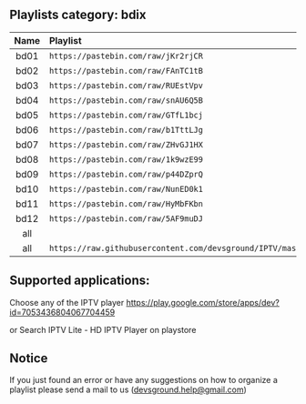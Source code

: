 ## Playlists category: bdix

| Name          | Playlist                               | Short
| :-----------: | :-------                               | :-------
|   bd01        | `https://pastebin.com/raw/jKr2rjCR`    | `https://bit.ly/bdixbd01`
|   bd02        | `https://pastebin.com/raw/FAnTC1tB`    | `https://bit.ly/bdixbd02`
|   bd03        | `https://pastebin.com/raw/RUEstVpv`    | `https://bit.ly/bdixbd03`
|   bd04        | `https://pastebin.com/raw/snAU6Q5B`    | `https://bit.ly/bdixbd04`
|   bd05        | `https://pastebin.com/raw/GTfL1bcj`    | `https://bit.ly/bdixbd05`
|   bd06        | `https://pastebin.com/raw/b1TttLJg`    | `https://bit.ly/bdixbd06`
|   bd07        | `https://pastebin.com/raw/ZHvGJ1HX`    | `https://bit.ly/bdixbd07`
|   bd08        | `https://pastebin.com/raw/1k9wzE99`    | `https://bit.ly/bdixbd08`
|   bd09        | `https://pastebin.com/raw/p44DZprQ`    | `https://bit.ly/bdixbd09`
|   bd10        | `https://pastebin.com/raw/NunED0k1`    | `https://bit.ly/bdixbd10`
|   bd11        | `https://pastebin.com/raw/HyMbFKbn`    | `https://bit.ly/bdixbd11`
|   bd12        | `https://pastebin.com/raw/5AF9muDJ`    | `https://bit.ly/bdixbd12`
|   all         |                                        | `https://bit.ly/bdixbdtv`
|   all         | `https://raw.githubusercontent.com/devsground/IPTV/master/channels_V2/bdix/bdix_bdtv.m3u`



## Supported applications:

Choose any of the IPTV player
https://play.google.com/store/apps/dev?id=7053436804067704459

or Search IPTV Lite - HD IPTV Player on playstore

## Notice
If you just found an error or have any suggestions on how to organize a playlist please send a mail to us (devsground.help@gmail.com)
